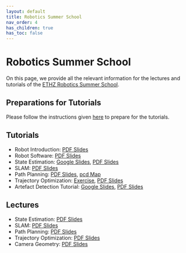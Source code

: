 ```yaml
---
layout: default
title: Robotics Summer School
nav_order: 4
has_children: true
has_toc: false
---
```


# Robotics Summer School

On this page, we provide all the relevant information for the lectures and tutorials of the [ETHZ Robotics Summer School](https://robotics-summerschool.ethz.ch/). 

## Preparations for Tutorials

Please follow the instructions given [here](preparations/) to prepare for the tutorials.

## Tutorials

- Robot Introduction: [PDF Slides](https://drive.google.com/file/d/1h4hj4IZvKJVzwkMB6sZB8aAFnHYSey_E/view?usp=drive_link)
- Robot Software: [PDF Slides](https://drive.google.com/file/d/1GOI1U_t8c13qupE5kRYH0HwlTPazJZx0/view?usp=drive_link)
- State Estimation: [Google Slides](https://docs.google.com/presentation/d/1xiaYlTGTCo0_HWiaU5daBHRzq8zMxDCYoaUlXdkROJE/edit?usp=drive_link), [PDF Slides](https://drive.google.com/file/d/1UzOTbkvu5sFWfiOa2SCwD2sqRXchQgKQ/view?usp=drive_link)
- SLAM: [PDF Slides](https://drive.google.com/file/d/1Fjoz5c2RoAeMoLjguB1ZiJkbb-FXkjFb/view?usp=sharing)
- Path Planning: [PDF Slides](https://drive.google.com/file/d/121nAIg6NTGSbtxecgALuTVhUS4RrFTME/view?usp=drive_link), [pcd Map](https://drive.google.com/file/d/1h5Ou0AuXRODTGZ3t4uZlUYq5-nWGefy9/view?usp=drive_link)
- Trajectory Optimization: [Exercise](tutorials/trajectory_optimization_tutorial.md), [PDF Slides](https://drive.google.com/file/d/1RwegLOPVUG1Z0r6y4qRPq_dAITZWVW6H/view?usp=drive_link)
- Artefact Detection Tutorial: [Google Slides](#), [PDF Slides](#)

## Lectures
- State Estimation: [PDF Slides](https://drive.google.com/file/d/1_mA8CQsiDTCsWqiJivcgrhrC09Nu9iyf/view?usp=drive_link)
- SLAM: [PDF Slides](https://drive.google.com/file/d/1jMSyEz8fatCIcXF-VZ6GcZjBKhE8baTq/view?usp=drive_link)
- Path Planning: [PDF Slides](#)
- Trajectory Optimization: [PDF Slides](#)
- Camera Geometry: [PDF Slides](#)

